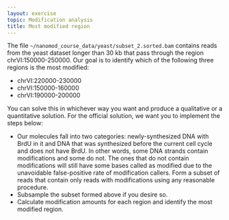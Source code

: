 ```yaml
---
layout: exercise
topic: Modification analysis
title: Most modified region
---
```


The file `~/nanomod_course_data/yeast/subset_2.sorted.bam`
contains reads from the yeast dataset longer than 30 kb
that pass through the region chrVI:150000-250000.
Our goal is to identify which of the following three regions
is the most modified:
- chrVI:220000-230000
- chrVI:150000-160000
- chrVI:190000-200000 

You can solve this in whichever way you want and produce
a qualitative or a quantitative solution.
For the official solution, we want you to implement
the steps below:

- Our molecules fall into two categories: newly-synthesized
DNA with BrdU in it and DNA that was synthesized before the
current cell cycle and does not have BrdU.
In other words, some DNA strands contain
modifications and some do not. The ones that do not contain
modifications will still have some bases called as modified
due to the unavoidable false-positive rate of modification callers.
Form a subset of reads that contain only reads with modifications using
any reasonable procedure.
- Subsample the subset formed above if you desire so.
- Calculate modification amounts for each region
and identify the most modified region.